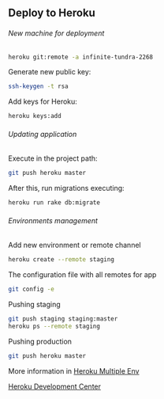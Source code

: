 ## Deploy to Heroku

###### New machine for deployment

```bash
heroku git:remote -a infinite-tundra-2268
```

Generate new public key:

```bash
ssh-keygen -t rsa
```

Add keys for Heroku:

```bash
heroku keys:add
```

###### Updating application

Execute in the project path:

```bash
git push heroku master
```

After this, run migrations executing:

```bash
heroku run rake db:migrate
```

###### Environments management

Add new environment or remote channel
```bash
heroku create --remote staging
```

The configuration file with all remotes for app
```bash
git config -e
```

Pushing staging
```bash
git push staging staging:master
heroku ps --remote staging
```
Pushing production
```bash
git push heroku master 
```
More information in [Heroku Multiple Env](https://devcenter.heroku.com/articles/multiple-environments) 


[Heroku Development Center](https://devcenter.heroku.com/articles/git)
